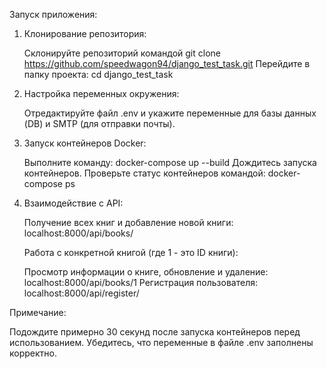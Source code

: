 Запуск приложения:

1. Клонирование репозитория:

    Склонируйте репозиторий командой git clone https://github.com/speedwagon94/django_test_task.git
    Перейдите в папку проекта: cd django_test_task

2. Настройка переменных окружения:

    Отредактируйте файл .env и укажите переменные для базы данных (DB) и SMTP (для отправки почты).

3. Запуск контейнеров Docker:

    Выполните команду: docker-compose up --build
    Дождитесь запуска контейнеров. Проверьте статус контейнеров командой: docker-compose ps

4. Взаимодействие с API:

    Получение всех книг и добавление новой книги: localhost:8000/api/books/

    Работа с конкретной книгой (где 1 - это ID книги):

    Просмотр информации о книге, обновление и удаление: localhost:8000/api/books/1
    Регистрация пользователя: localhost:8000/api/register/

Примечание:

Подождите примерно 30 секунд после запуска контейнеров перед использованием.
Убедитесь, что переменные в файле .env заполнены корректно.

